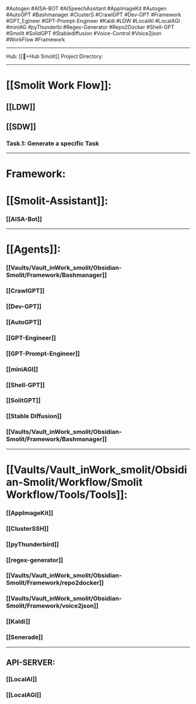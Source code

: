 #Autogen #AISA-BOT #AISpeechAssitant #AppImageKit #Autogen #AutoGPT #Bashmanager #ClusterS #CrawlGPT #Dev-GPT #Framework #GPT_Egineer 
#GPT-Prompt-Engineer #Kaldi #LDW #LocalAI #LocalAGI #miniAG #pyThunderbi #Regex-Generator #Repo2Docker #Shell-GPT #Smolit #SolidGPT #Stablediffusion #Voice-Control #Voice2json #WorkFlow #Framework
________________________________________________________________________
Hub: [[🎯+Hub Smolit]]
Project Directory:
________________________________________________________________________


# [[Smolit Work Flow]]:
## [[LDW]]
## [[SDW]]

### Task.1: Generate a specific Task

________________________________________________________________________




# Framework:

# [[Smolit-Assistant]]:
### [[AISA-Bot]]
___

# [[Agents]]:
### [[Vaults/Vault_inWork_smolit/Obsidian-Smolit/Framework/Bashmanager]]
### [[CrawlGPT]]
### [[Dev-GPT]]
### [[AutoGPT]]
### [[GPT-Engineer]]
### [[GPT-Prompt-Engineer]]
### [[miniAGI]]
### [[Shell-GPT]]
### [[SolitGPT]]
### [[Stable Diffusion]]
### [[Vaults/Vault_inWork_smolit/Obsidian-Smolit/Framework/Bashmanager]]
________________________________________________________________________

# [[Vaults/Vault_inWork_smolit/Obsidian-Smolit/Workflow/Smolit Workflow/Tools/Tools]]:

### [[AppImageKit]]
### [[ClusterSSH]]
### [[pyThunderbird]]
### [[regex-generator]]
### [[Vaults/Vault_inWork_smolit/Obsidian-Smolit/Framework/repo2docker]]
### [[Vaults/Vault_inWork_smolit/Obsidian-Smolit/Framework/voice2json]]
### [[Kaldi]]
### [[Senerade]]
________________________________________________________________________

## API-SERVER:
### [[LocalAI]]
### [[LocalAGI]]







